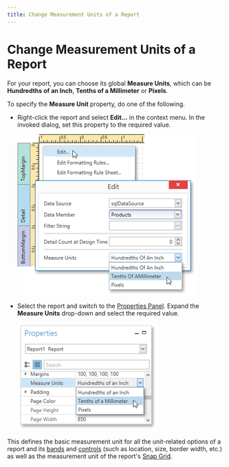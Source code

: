 ```yaml
---
title: Change Measurement Units of a Report
---
```

# Change Measurement Units of a Report
For your report, you can choose its global **Measure Units**, which can be **Hundredths of an Inch**, **Tenths of a Millimeter** or **Pixels**.

To specify the **Measure Unit** property, do one of the following.
* Right-click the report and select **Edit...** in the context menu. In the invoked dialog, set this property to the required value.
	
	![EUD_WpfReportDesigner_MeasureUnit_1](../../../../../images/img123773.png)
* Select the report and switch to the [Properties Panel](../../interface-elements/properties-panel.md). Expand the **Measure Units** drop-down and select the required value.
	
	![EUD_WpfReportDesigner_MeasureUnit_2](../../../../../images/img123774.png)

This defines the basic measurement unit for all the unit-related options of a report and its [bands](../../report-elements/report-bands.md) and [controls](../../report-elements/report-controls.md) (such as location, size, border width, etc.) as well as the measurement unit of the report's [Snap Grid](control-positioning.md).